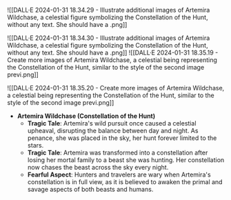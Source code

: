 ![[DALL·E 2024-01-31 18.34.29 - Illustrate additional images of Artemira Wildchase, a celestial figure symbolizing the Constellation of the Hunt, without any text. She should have a .png]]

![[DALL·E 2024-01-31 18.34.30 - Illustrate additional images of Artemira Wildchase, a celestial figure symbolizing the Constellation of the Hunt, without any text. She should have a .png]]
![[DALL·E 2024-01-31 18.35.19 - Create more images of Artemira Wildchase, a celestial being representing the Constellation of the Hunt, similar to the style of the second image previ.png]]

![[DALL·E 2024-01-31 18.35.20 - Create more images of Artemira Wildchase, a celestial being representing the Constellation of the Hunt, similar to the style of the second image previ.png]]
- **Artemira Wildchase (Constellation of the Hunt)**
    - **Tragic Tale**: Artemira's wild pursuit once caused a celestial upheaval, disrupting the balance between day and night. As penance, she was placed in the sky, her hunt forever limited to the stars.
    - **Tragic Tale**: Artemira was transformed into a constellation after losing her mortal family to a beast she was hunting. Her constellation now chases the beast across the sky every night.
    - **Fearful Aspect**: Hunters and travelers are wary when Artemira's constellation is in full view, as it is believed to awaken the primal and savage aspects of both beasts and humans.